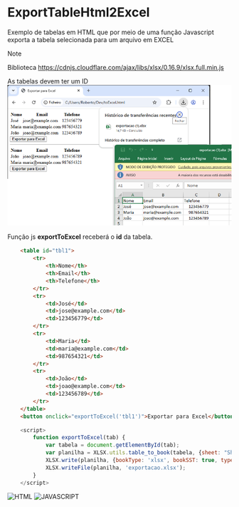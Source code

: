 # ExportTableHtml2Excel
Exemplo de tabelas em HTML que por meio de uma função Javascript exporta a tabela selecionada para um arquivo em EXCEL

> [!NOTE]
> Biblioteca 
> https://cdnjs.cloudflare.com/ajax/libs/xlsx/0.16.9/xlsx.full.min.js


As tabelas devem ter um ID
![Screenshot ](captura.png)

Função js **exportToExcel** receberá o **id** da tabela.


```html
    <table id="tbl1">
        <tr>
            <th>Nome</th>
            <th>Email</th>
            <th>Telefone</th>
        </tr>
        <tr>
            <td>José</td>
            <td>jose@example.com</td>
            <td>123456779</td>
        </tr>
        <tr>
            <td>Maria</td>
            <td>maria@example.com</td>
            <td>987654321</td>
        </tr>
        <tr>
            <td>João</td>
            <td>joao@example.com</td>
            <td>123456789</td>
        </tr>
    </table>
    <button onclick="exportToExcel('tbl1')">Exportar para Excel</button>
```


```javascript
    <script>
        function exportToExcel(tab) {
            var tabela = document.getElementById(tab);
            var planilha = XLSX.utils.table_to_book(tabela, {sheet: "Sheet 1"});
            XLSX.write(planilha, {bookType: 'xlsx', bookSST: true, type: 'binary'});
            XLSX.writeFile(planilha, 'exportacao.xlsx');
        }
    </script>
```
![HTML](https://img.shields.io/badge/HTML-FF1100?style=for-the-badge&logo=html5&logoColor=white)
![JAVASCRIPT](https://img.shields.io/badge/JAVASCRIPT-F7DF1E?style=for-the-badge&logo=javascript&logoColor=black)

